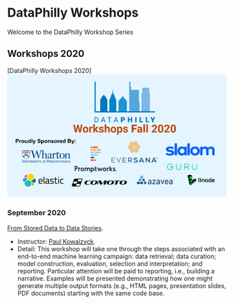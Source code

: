 # DataPhilly Workshops
Welcome to the DataPhilly Workshop Series

## Workshops 2020 
[DataPhilly Workshops 2020]
<img src="EventTitleSponsors_Aug302020.png?raw=true"/>

### September 2020
[From Stored Data to Data Stories](https://github.com/pjkowalczyk/DataPhilly_StoredDataStories). 
- Instructor: [Paul Kowalzyck](https://www.linkedin.com/in/pauljkowalczyk/). 
- Detail: This workshop will take one through the steps associated with an end-to-end machine learning campaign: data retrieval; data curation; model construction, evaluation, selection and interpretation; and reporting. Particular attention will be paid to reporting, i.e., building a narrative. Examples will be presented demonstrating how one might generate multiple output formats (e.g., HTML pages, presentation slides, PDF documents) starting with the same code base.
